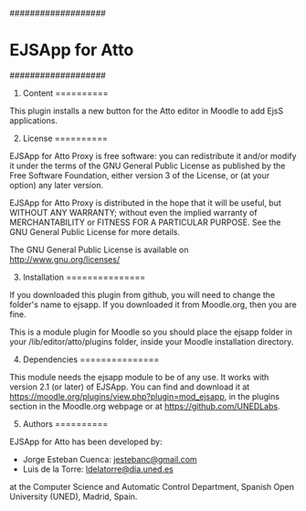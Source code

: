 ###################
# EJSApp for Atto #
###################

1. Content
==========

This plugin installs a new button for the Atto editor in Moodle to add EjsS applications.

2. License
==========

EJSApp for Atto Proxy is free software: you can redistribute it and/or modify it under the terms of the GNU General Public License as
published by the Free Software Foundation, either version 3 of the License, or (at your option) any later version.

EJSApp for Atto Proxy is distributed in the hope that it will be useful, but WITHOUT ANY WARRANTY; without even the implied warranty of
MERCHANTABILITY or FITNESS FOR A PARTICULAR PURPOSE.  See the GNU General Public License for more details.

The GNU General Public License is available on <http://www.gnu.org/licenses/>

3. Installation
===============

If you downloaded this plugin from github, you will need to change the folder's name to ejsapp. If you downloaded it from Moodle.org,
then you are fine.

This is a module plugin for Moodle so you should place the ejsapp folder in your /lib/editor/atto/plugins folder, inside your Moodle
installation directory.

4. Dependencies
===============

This module needs the ejsapp module to be of any use. It works with version 2.1 (or later) of EJSApp. You can find and
download it at https://moodle.org/plugins/view.php?plugin=mod_ejsapp, in the plugins section in the Moodle.org
webpage or at https://github.com/UNEDLabs.

5. Authors
==========

EJSApp for Atto has been developed by:
 - Jorge Esteban Cuenca: jestebanc@gmail.com
 - Luis de la Torre: ldelatorre@dia.uned.es

  at the Computer Science and Automatic Control Department, Spanish Open University (UNED), Madrid, Spain.
